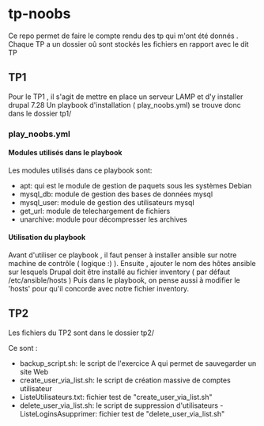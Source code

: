  # tp-noobs
Ce repo permet de faire le compte rendu des tp qui m'ont été donnés .
Chaque TP a un dossier oû sont stockés les fichiers en rapport avec le dit TP

## TP1

Pour le TP1 , il s'agit de mettre en place un serveur LAMP et d'y installer drupal 7.28
Un playbook d'installation ( play_noobs.yml) se trouve donc dans le dossier tp1/

### play_noobs.yml

#### Modules utilisés dans le playbook
Les modules utilisés dans ce playbook sont:
- apt: qui est le module de gestion de paquets sous les systèmes Debian
- mysql_db: module de gestion des bases de données mysql
- mysql_user: module de gestion des utilisateurs mysql
- get_url: module de telechargement de fichiers
- unarchive: module pour décompresser les archives 

#### Utilisation du playbook

Avant d'utiliser ce playbook , il faut penser à installer ansible sur notre machine de contrôle ( logique :) ).
Ensuite , ajouter le nom des hôtes ansible sur lesquels Drupal doit être installé au fichier inventory ( par défaut /etc/ansible/hosts )
Puis  dans le playbook, on pense aussi à modifier le 'hosts' pour qu'il concorde avec notre fichier inventory.


## TP2
Les fichiers du TP2 sont dans le dossier tp2/

Ce sont :

- backup_script.sh: le script de l'exercice A qui permet de sauvegarder un site Web
- create_user_via_list.sh: le script de création massive de comptes utilisateur 
- ListeUtilisateurs.txt: fichier test de "create_user_via_list.sh"
- delete_user_via_list.sh: le script de suppression d'utilisateurs
-ListeLoginsAsupprimer: fichier test de "delete_user_via_list.sh"
